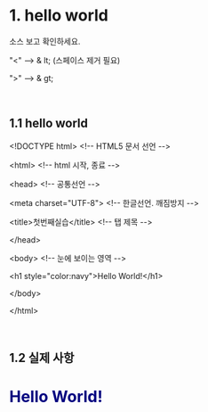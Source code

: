 # 1. hello world

소스 보고 확인하세요.

"<" --> & lt;   (스페이스 제거 필요)

">" --> & gt;


<br>

## 1.1 hello world

&lt;!DOCTYPE html&gt;                   &lt;!-- HTML5 문서 선언 --&gt;

&lt;html&gt;                            &lt;!-- html 시작, 종료 --&gt;

&lt;head&gt;                            &lt;!-- 공통선언 --&gt;

&lt;meta charset="UTF-8"&gt;            &lt;!-- 한글선언. 깨짐방지 --&gt;

&lt;title&gt;첫번째실습&lt;/title&gt;    &lt;!-- 탭 제목 --&gt;

&lt;/head&gt; 

&lt;body&gt;                            &lt;!-- 눈에 보이는 영역 --&gt;

&lt;h1 style="color:navy"&gt;Hello World!&lt;/h1&gt;

&lt;/body&gt;

&lt;/html&gt;


<br>

## 1.2 실제 사항

<!DOCTYPE html>                   <!-- HTML5 문서 선언 -->

<html>                            <!-- html 시작, 종료 -->

<head>                            <!-- 공통선언 -->

<meta charset="UTF-8">            <!-- 한글선언. 깨짐방지 -->

<title>첫번째실습</title>    <!-- 탭 제목 -->

</head> 

<body>                            <!-- 눈에 보이는 영역 -->

<h1 style="color:navy">Hello World!</h1>

</body>

</html>